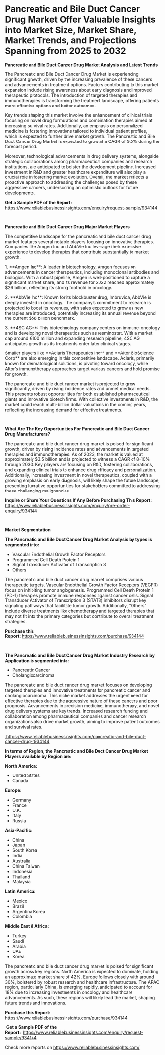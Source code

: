 <p><h1>Pancreatic and Bile Duct Cancer Drug Market Offer Valuable Insights into Market Size, Market Share, Market Trends, and Projections Spanning from 2025 to 2032</h1></p><p><strong>Pancreatic and Bile Duct Cancer Drug Market Analysis and Latest Trends</strong></p>
<p><p>The Pancreatic and Bile Duct Cancer Drug Market is experiencing significant growth, driven by the increasing prevalence of these cancers and advancements in treatment options. Factors contributing to this market expansion include rising awareness about early diagnosis and improved therapeutic protocols. The introduction of targeted therapies and immunotherapies is transforming the treatment landscape, offering patients more effective options and better outcomes.</p><p>Key trends shaping this market involve the enhancement of clinical trials focusing on novel drug formulations and combination therapies aimed at increasing survival rates. Additionally, an emphasis on personalized medicine is fostering innovations tailored to individual patient profiles, which is expected to further drive market growth. The Pancreatic and Bile Duct Cancer Drug Market is expected to grow at a CAGR of 9.5% during the forecast period. </p><p>Moreover, technological advancements in drug delivery systems, alongside strategic collaborations among pharmaceutical companies and research institutions, are anticipated to bolster the development pipeline. Increased investment in R&D and greater healthcare expenditure will also play a crucial role in fostering market evolution. Overall, the market reflects a proactive approach to addressing the challenges posed by these aggressive cancers, underscoring an optimistic outlook for future developments.</p></p>
<p><strong>Get a Sample PDF of the Report:&nbsp;</strong> <a href="https://www.reliablebusinessinsights.com/enquiry/request-sample/934144?utm_campaign=904&utm_medium=2&utm_source=Github&utm_content=ia&utm_term=07032025&utm_id=pancreatic-and-bile-duct-cancer-drug">https://www.reliablebusinessinsights.com/enquiry/request-sample/934144</a></p>
<p>&nbsp;</p>
<p><strong>Pancreatic and Bile Duct Cancer Drug Major Market Players</strong></p>
<p><p>The competitive landscape for the pancreatic and bile duct cancer drug market features several notable players focusing on innovative therapies. Companies like Amgen Inc and AbbVie Inc leverage their extensive experience to develop therapies that contribute substantially to market growth. </p><p>1. **Amgen Inc**: A leader in biotechnology, Amgen focuses on advancements in cancer therapeutics, including monoclonal antibodies and biologics. With a robust pipeline, Amgen is well-positioned to capture a significant market share, and its revenue for 2022 reached approximately $26 billion, reflecting its strong foothold in oncology.</p><p>2. **AbbVie Inc**: Known for its blockbuster drug, Imbruvica, AbbVie is deeply invested in oncology. The company’s commitment to research is projected to boost its revenues, with sales expected to grow as new therapies are introduced, potentially increasing its annual revenue beyond the current $58 billion benchmark.</p><p>3. **4SC AG**: This biotechnology company centers on immune-oncology and is developing novel therapeutics such as resminostat. With a market cap around €100 million and expanding research pipeline, 4SC AG anticipates growth as its treatments enter later clinical stages.</p><p>Smaller players like **Aclaris Therapeutics Inc** and **Altor BioScience Corp** are also emerging in this competitive landscape. Aclaris, primarily known for dermatological solutions, is pivoting toward oncology, while Altor’s immunotherapy approaches target various cancers and hold promise for growth.</p><p>The pancreatic and bile duct cancer market is projected to grow significantly, driven by rising incidence rates and unmet medical needs. This presents robust opportunities for both established pharmaceutical giants and innovative biotech firms. With collective investments in R&D, the market could reach multi-billion dollar valuations in the coming years, reflecting the increasing demand for effective treatments.</p></p>
<p>&nbsp;</p>
<p><strong>What Are The Key Opportunities For Pancreatic and Bile Duct Cancer Drug Manufacturers?</strong></p>
<p><p>The pancreatic and bile duct cancer drug market is poised for significant growth, driven by rising incidence rates and advancements in targeted therapies and immunotherapies. As of 2023, the market is valued at approximately $3.5 billion and is projected to witness a CAGR of 8-10% through 2030. Key players are focusing on R&D, fostering collaborations, and expanding clinical trials to enhance drug efficacy and personalization. Additionally, increasing investment in novel therapeutics, coupled with a growing emphasis on early diagnosis, will likely shape the future landscape, presenting lucrative opportunities for stakeholders committed to addressing these challenging malignancies.</p></p>
<p><strong>Inquire or Share Your Questions If Any Before Purchasing This Report:</strong> <a href="https://www.reliablebusinessinsights.com/enquiry/pre-order-enquiry/934144?utm_campaign=904&utm_medium=2&utm_source=Github&utm_content=ia&utm_term=07032025&utm_id=pancreatic-and-bile-duct-cancer-drug">https://www.reliablebusinessinsights.com/enquiry/pre-order-enquiry/934144</a></p>
<p>&nbsp;</p>
<p><strong>Market Segmentation</strong></p>
<p><strong>The Pancreatic and Bile Duct Cancer Drug Market Analysis by types is segmented into:</strong></p>
<p><ul><li>Vascular Endothelial Growth Factor Receptors</li><li>Programmed Cell Death Protein 1</li><li>Signal Transducer Activator of Transcription 3</li><li>Others</li></ul></p>
<p><p>The pancreatic and bile duct cancer drug market comprises various therapeutic targets. Vascular Endothelial Growth Factor Receptors (VEGFR) focus on inhibiting tumor angiogenesis. Programmed Cell Death Protein 1 (PD-1) therapies promote immune responses against cancer cells. Signal Transducer Activator of Transcription 3 (STAT3) inhibitors disrupt key signaling pathways that facilitate tumor growth. Additionally, "Others" include diverse treatments like chemotherapy and targeted therapies that may not fit into the primary categories but contribute to overall treatment strategies.</p></p>
<p><strong>Purchase this Report:&nbsp;</strong><a href="https://www.reliablebusinessinsights.com/purchase/934144?utm_campaign=904&utm_medium=2&utm_source=Github&utm_content=ia&utm_term=07032025&utm_id=pancreatic-and-bile-duct-cancer-drug">https://www.reliablebusinessinsights.com/purchase/934144</a></p>
<p>&nbsp;</p>
<p><strong>The Pancreatic and Bile Duct Cancer Drug Market Industry Research by Application is segmented into:</strong></p>
<p><ul><li>Pancreatic Cancer</li><li>Cholangiocarcinoma</li></ul></p>
<p><p>The pancreatic and bile duct cancer drug market focuses on developing targeted therapies and innovative treatments for pancreatic cancer and cholangiocarcinoma. This niche market addresses the urgent need for effective therapies due to the aggressive nature of these cancers and poor prognosis. Advancements in precision medicine, immunotherapy, and novel drug delivery systems are key trends. Increased research funding and collaboration among pharmaceutical companies and cancer research organizations also drive market growth, aiming to improve patient outcomes and survival rates.</p></p>
<p><a href="https://www.reliablebusinessinsights.com/pancreatic-and-bile-duct-cancer-drug-r934144?utm_campaign=904&utm_medium=2&utm_source=Github&utm_content=ia&utm_term=07032025&utm_id=pancreatic-and-bile-duct-cancer-drug">&nbsp;https://www.reliablebusinessinsights.com/pancreatic-and-bile-duct-cancer-drug-r934144</a></p>
<p><strong>In terms of Region, the Pancreatic and Bile Duct Cancer Drug Market Players available by Region are:</strong></p>
<p>
    <p> <strong> North America: </strong>
        <ul>
            <li>United States</li>
            <li>Canada</li>
        </ul>
        </p> 
    <p> <strong> Europe: </strong>
        <ul>
            <li>Germany</li>
            <li>France</li>
            <li>U.K.</li>
            <li>Italy</li>
            <li>Russia</li>
        </ul>
        </p> 
    <p> <strong> Asia-Pacific: </strong>
        <ul>
            <li>China</li>
            <li>Japan</li>
            <li>South Korea</li>
            <li>India</li>
            <li>Australia</li>
            <li>China Taiwan</li>
            <li>Indonesia</li>
            <li>Thailand</li>
            <li>Malaysia</li>
        </ul>
        </p> 
    <p> <strong> Latin America: </strong>
        <ul>
            <li>Mexico</li>
            <li>Brazil</li>
            <li>Argentina Korea</li>
            <li>Colombia</li>
        </ul>
        </p> 
    <p> <strong> Middle East & Africa: </strong>
        <ul>
            <li>Turkey</li>
            <li>Saudi</li>
            <li>Arabia</li>
            <li>UAE</li>
            <li>Korea</li>
        </ul>
    </p>
    </p>
<p><p>The pancreatic and bile duct cancer drug market is poised for significant growth across key regions. North America is expected to dominate, holding an approximate market share of 42%. Europe follows closely with around 30%, bolstered by robust research and healthcare infrastructure. The APAC region, particularly China, is emerging rapidly, anticipated to account for 18% due to increasing investments in oncology and healthcare advancements. As such, these regions will likely lead the market, shaping future trends and innovations.</p></p>
<p><strong>Purchase this Report: </strong><a href="https://www.reliablebusinessinsights.com/purchase/934144?utm_campaign=904&utm_medium=2&utm_source=Github&utm_content=ia&utm_term=07032025&utm_id=pancreatic-and-bile-duct-cancer-drug">https://www.reliablebusinessinsights.com/purchase/934144</a></p>
<p>&nbsp;<strong>Get a Sample PDF of the Report:&nbsp;&nbsp;</strong><a href="https://www.reliablebusinessinsights.com/enquiry/request-sample/934144?utm_campaign=904&utm_medium=2&utm_source=Github&utm_content=ia&utm_term=07032025&utm_id=pancreatic-and-bile-duct-cancer-drug">https://www.reliablebusinessinsights.com/enquiry/request-sample/934144</a></p>
<p><strong></strong></p>
<p>Check more reports on <a href="https://www.reliablebusinessinsights.com/?utm_campaign=904&utm_medium=2&utm_source=Github&utm_content=ia&utm_term=07032025&utm_id=pancreatic-and-bile-duct-cancer-drug">https://www.reliablebusinessinsights.com/</a></p>
